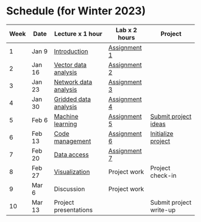 # Schedule (for Winter 2023)

| **Week**    |  **Date**  | **Lecture x 1 hour**  | **Lab x 2 hours**                  | **Project**                                  |
| ----------- |------------|-----------------------|------------------------------------|----------------------------------------------|
| 1           | Jan 9      | [Introduction](../lectures/week1/lecture-1.md)             | [Assignment 1](../labs/week1/assignment1.md) |                                | 
| 2           | Jan 16     | [Vector data analysis](../lectures/week2/lecture-2.ipynb)  | [Assignment 2](../labs/week2/assignment2.md) |                                | 
| 3           | Jan 23     | [Network data analysis](../lectures/week3/lecture-3.ipynb) | [Assignment 3](../labs/week3/assignment3.md) |                                |
| 4           | Jan 30     | [Gridded data analysis](../lectures/week4/lecture-4.ipynb) | [Assignment 4](../labs/week4/assignment4.md) |                                | 
| 5           | Feb 6      | [Machine learning](../lectures/week5/lecture-5.ipynb)      | [Assignment 5](../labs/week5/assignment5.md) | [Submit project ideas](../labs/week5/project-ideas.md)   |
| 6           | Feb 13     | [Code management](../lectures/week6/lecture-6.ipynb)       | [Assignment 6](../labs/week6/assignment6.md) | [Initialize project](../labs/week6/lab6-demo.ipynb)      |
| 7           | Feb 20     | [Data access](../lectures/week7/lecture-7.ipynb)           | [Assignment 7](../labs/week6/assignment7.md) |                                |
| 8           | Feb 27     | [Visualization](../lectures/week8/lecture-8.ipynb)         | Project work                                 | Project check-in               |
| 9           | Mar 6      | Discussion                                                 | Project work                                 |                                |
| 10          | Mar 13     | Project presentations                                      |                                              | Submit project write-up        |
